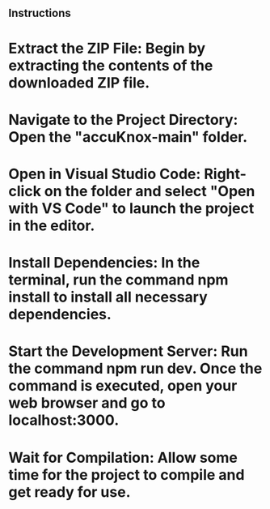 ## Instructions
# Extract the ZIP File: Begin by extracting the contents of the downloaded ZIP file.

# Navigate to the Project Directory: Open the "accuKnox-main" folder.

# Open in Visual Studio Code: Right-click on the folder and select "Open with VS Code" to launch the project in the editor.

# Install Dependencies: In the terminal, run the command npm install to install all necessary dependencies.

# Start the Development Server: Run the command npm run dev. Once the command is executed, open your web browser and go to localhost:3000.

# Wait for Compilation: Allow some time for the project to compile and get ready for use.
